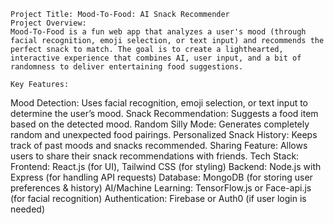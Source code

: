 
    Project Title: Mood-To-Food: AI Snack Recommender
    Project Overview:
    Mood-To-Food is a fun web app that analyzes a user's mood (through facial recognition, emoji selection, or text input) and recommends the perfect snack to match. The goal is to create a lighthearted, interactive experience that combines AI, user input, and a bit of randomness to deliver entertaining food suggestions.

    Key Features:
Mood Detection: Uses facial recognition, emoji selection, or text input to determine the user’s mood.
Snack Recommendation: Suggests a food item based on the detected mood.
Random Silly Mode: Generates completely random and unexpected food pairings.
Personalized Snack History: Keeps track of past moods and snacks recommended.
Sharing Feature: Allows users to share their snack recommendations with friends.
Tech Stack:
Frontend: React.js (for UI), Tailwind CSS (for styling)
Backend: Node.js with Express (for handling API requests)
Database: MongoDB (for storing user preferences & history)
AI/Machine Learning: TensorFlow.js or Face-api.js (for facial recognition)
Authentication: Firebase or Auth0 (if user login is needed)
